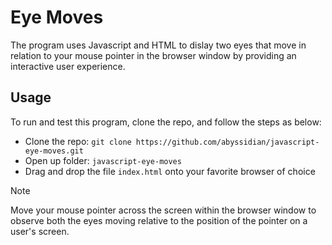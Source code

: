 # Eye Moves
The program uses Javascript and HTML to dislay two eyes that move in relation to your mouse pointer in the browser window by providing an interactive user experience.

## Usage
To run and test this program, clone the repo, and follow the steps as below:

- Clone the repo: `git clone https://github.com/abyssidian/javascript-eye-moves.git`
- Open up folder: `javascript-eye-moves`
- Drag and drop the file `index.html` onto your favorite browser of choice
> [!NOTE]
> Move your mouse pointer across the screen within the browser window to observe both the eyes moving relative to the position of the pointer on a user's screen.